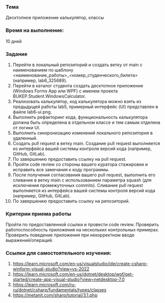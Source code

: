 ### Тема
Десктопное приложение калькулятор, классы

### Время на выполнение:
10 дней

### Задание
1. Перейти в локальный репозиторий и создать ветку от main с наименованием по шаблону <наименование_работы>_<номер_студенческого_билета> (например, lab6_325689).
2. Перейти в каталог студента создать десктопное приложение (Windows Forms App или WPF) с именем проекта BUKEP.Student.WindowsCalculator.
3. Реализовать калькулятор, код калькулятора можно взять из предыдущей работы lab5, примерный интерфейс (UI) представлен в файле lab6-ui.png.
4. Выполнить рефакторинг кода, функциональность калькулятора должна быть определена в отдельном классе и тем самым отделена от логики UI.
5. Выполнить синхронизацию изменений локального репозитория в удаленный.
6. Создать pull request в ветку main. Создание pull request выполняется из интерфейса вашей системы контроля версий кода (например, GitHub, GitLab).
7. По завершению предоставить ссылку на pull request.
8. Пройти code review со стороны вашего куратора стажировки и исправить все замечания к коду программы.
9. После получения согласования вашего pull request, выполнить его сливание в ветку main c использованием параметра squash (для исключения промежуточных commits). Сливание pull request выполняется из интерфейса вашей системы контроля версий кода (например, GitHub, GitLab).
10. По завершению предоставить ссылку на репозиторий.

### Критерии приема работы
Пройти по предоставленной ссылки и провести code review. Проверить работоспособность приложения на нескольких контрольных примерах. Проверить поведение приложения при некорректном вводе выражений/операций.

### Ссылки для самостоятельного изучения:
1. https://learn.microsoft.com/en-us/visualstudio/ide/create-csharp-winform-visual-studio?view=vs-2022
2. https://learn.microsoft.com/en-us/dotnet/desktop/wpf/get-started/create-app-visual-studio?view=netdesktop-7.0
3. https://learn.microsoft.com/ru-ru/dotnet/csharp/fundamentals/types/classes
4. https://metanit.com/sharp/tutorial/3.1.php